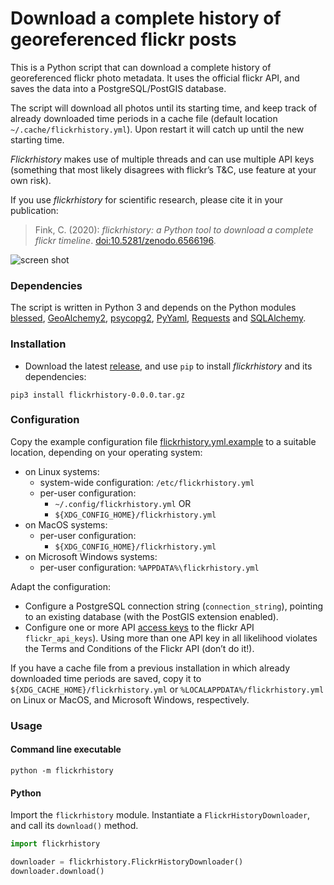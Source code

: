 # Download a complete history of georeferenced flickr posts

This is a Python script that can download a complete history of georeferenced flickr photo metadata. It uses the official flickr API, and saves the data into a PostgreSQL/PostGIS database.

The script will download all photos until its starting time, and keep track of already downloaded time periods in a cache file (default location `~/.cache/flickrhistory.yml`). Upon restart it will catch up until the new starting time.

*Flickrhistory* makes use of multiple threads and can use multiple API keys (something that most likely disagrees with flickr’s T&C, use feature at your own risk).

If you use *flickrhistory* for scientific research, please cite it in your publication: <br />
> Fink, C. (2020): *flickrhistory: a Python tool to download a complete flickr timeline*. [doi:10.5281/zenodo.6566196](https://doi.org/10.5281/zenodo.6566196).

<!--//
TODO: create separate repository containing a one-stop-shop script for updating the HELICS/DGL dataset, and add a link for Vuokko, Wäeski and co here.
//-->

![screen shot](extra/images/screenshot.png)

### Dependencies

The script is written in Python 3 and depends on the Python modules [blessed](https://blessed.readthedocs.io/), [GeoAlchemy2](https://geoalchemy-2.readthedocs.io/), [psycopg2](https://www.psycopg.org/), [PyYaml](https://pyyaml.org/), [Requests](https://2.python-requests.org/en/master/) and [SQLAlchemy](https://sqlalchemy.org/).

### Installation

- Download the latest [release](https://gitlab.com/christoph.fink/flickrhistory/-/releases), and use `pip` to install *flickrhistory* and its dependencies:

```shell
pip3 install flickrhistory-0.0.0.tar.gz
```

### Configuration

Copy the example configuration file [flickrhistory.yml.example](https://gitlab.com/christoph.fink/flickrhistory/-/raw/master/flickrhistory.yml.example) to a suitable location, depending on your operating system: 

- on Linux systems:
    - system-wide configuration: `/etc/flickrhistory.yml`
    - per-user configuration: 
        - `~/.config/flickrhistory.yml` OR
        - `${XDG_CONFIG_HOME}/flickrhistory.yml`
- on MacOS systems:
    - per-user configuration:
        - `${XDG_CONFIG_HOME}/flickrhistory.yml`
- on Microsoft Windows systems:
    - per-user configuration:
        `%APPDATA%\flickrhistory.yml`

Adapt the configuration:

- Configure a PostgreSQL connection string (`connection_string`), pointing to an existing database (with the PostGIS extension enabled).
- Configure one or more API [access keys](https://flickr.com/services/api/keys/) to the flickr API `flickr_api_keys`). Using more than one API key in all likelihood violates the Terms and Conditions of the Flickr API (don’t do it!).

If you have a cache file from a previous installation in which already downloaded time periods are saved, copy it to `${XDG_CACHE_HOME}/flickrhistory.yml` or `%LOCALAPPDATA%/flickrhistory.yml` on Linux or MacOS, and Microsoft Windows, respectively.

### Usage

#### Command line executable

```shell
python -m flickrhistory
```

#### Python

Import the `flickrhistory` module. Instantiate a `FlickrHistoryDownloader`, and call its `download()` method.

```python
import flickrhistory

downloader = flickrhistory.FlickrHistoryDownloader()
downloader.download()
```
